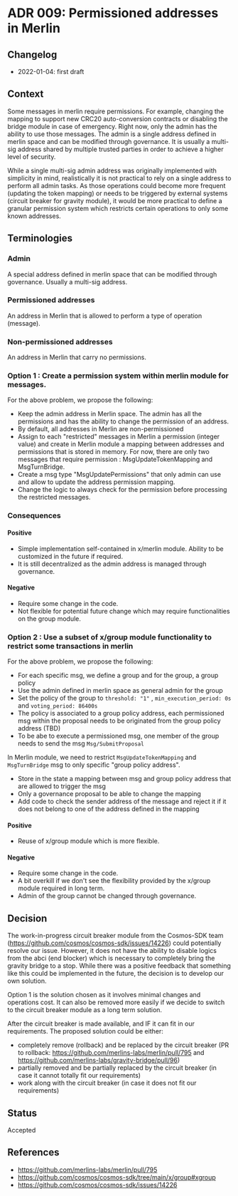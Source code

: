 # ADR 009: Permissioned addresses in Merlin

## Changelog
* 2022-01-04: first draft

## Context

Some messages in merlin require permissions. For example, changing the mapping to support new CRC20 auto-conversion contracts or disabling the bridge module in case of emergency. Right now, only the admin has the ability to use those messages.
 The admin is a single address defined in merlin space and can be modified through governance. It is usually a multi-sig address shared by multiple trusted parties in order to achieve a higher level of security.

While a single multi-sig admin address was originally implemented with simplicity in mind, realistically it is not practical to rely on a single address to perform all admin tasks.
As those operations could become more frequent (updating the token mapping) or needs to be triggered by external systems (circuit breaker for gravity module), it would be more practical to define a granular permission system which restricts certain operations to only some known addresses.


## Terminologies

### Admin

A special address defined in merlin space that can be modified through governance. Usually a multi-sig address.

### Permissioned addresses

An address in Merlin that is allowed to perform a type of operation (message).

### Non-permissioned addresses

An address in Merlin that carry no permissions.


### Option 1 : Create a permission system within merlin module for messages.

For the above problem, we propose the following:

- Keep the admin address in Merlin space. The admin has all the permissions and has the ability to change the permission of an address.
- By default, all addresses in Merlin are non-permissioned
- Assign to each "restricted" messages in Merlin a permission (integer value) and create in Merlin module a mapping between addresses and permissions that is stored in memory. For now, there are only two messages that require permission : MsgUpdateTokenMapping and MsgTurnBridge.
- Create a msg type "MsgUpdatePermissions" that only admin can use and allow to update the address permission mapping.
- Change the logic to always check for the permission before processing the restricted messages.

### Consequences

#### Positive

- Simple implementation self-contained in x/merlin module. Ability to be customized in the future if required.
- It is still decentralized as the admin address is managed through governance. 


#### Negative

- Require some change in the code.
- Not flexible for potential future change which may require functionalities on the group module.


### Option 2 : Use a subset of x/group module functionality to restrict some transactions in merlin

For the above problem, we propose the following:

- For each specific msg, we define a group and for the group, a group policy
- Use the admin defined in merlin space as general admin for the group
- Set the policy of the group to ``threshold: "1"`` , ``min_execution_period: 0s`` and ``voting_period: 86400s``
- The policy is associated to a group policy address, each permissioned msg within the proposal needs to be originated from the group policy address (TBD)
- To be abe to execute a permissioned msg, one member of the group needs to send the msg ``Msg/SubmitProposal``

In Merlin module, we need to restrict ``MsgUpdateTokenMapping`` and ``MsgTurnBridge`` msg to only specific "group policy address".

- Store in the state a mapping between msg and group policy address that are allowed to trigger the msg
- Only a governance proposal to be able to change the mapping
- Add code to check the sender address of the message and reject it if it does not belong to one of the address defined in the mapping

#### Positive

- Reuse of x/group module which is more flexible.

#### Negative

- Require some change in the code.
- A bit overkill if we don't see the flexibility provided by the x/group module required in long term.
- Admin of the group cannot be changed through governance.


## Decision

The work-in-progress circuit breaker module from the Cosmos-SDK team (https://github.com/cosmos/cosmos-sdk/issues/14226) could potentially resolve our issue. However, it does not have the ability to disable logics from the abci
(end blocker) which is necessary to completely bring the gravity bridge to a stop. While there was a positive feedback that something like this could be implemented in the future, the decision is to develop our own solution.

Option 1 is the solution chosen as it involves minimal changes and operations cost. It can also be removed more easily if we decide to switch to the circuit breaker module as a long term solution.

After the circuit breaker is made available, and IF it can fit in our requirements. The proposed solution could be either:
- completely remove (rollback) and be replaced by the circuit breaker
  (PR to rollback: https://github.com/merlins-labs/merlin/pull/795 and https://github.com/merlins-labs/gravity-bridge/pull/96)
- partially removed and be partially replaced by the circuit breaker (in case it cannot totally fit our requirements)
- work along with the circuit breaker (in case it does not fit our requirements)


## Status

Accepted


## References

- https://github.com/merlins-labs/merlin/pull/795
- https://github.com/cosmos/cosmos-sdk/tree/main/x/group#xgroup
- https://github.com/cosmos/cosmos-sdk/issues/14226